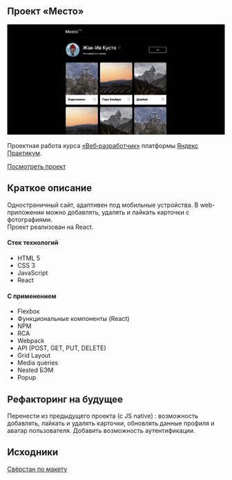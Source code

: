 ## Проект «Место»

<img src="/mesto.gif">

Проектная работа курса [«Веб‑разработчик»](https://practicum.yandex.ru/web/ "Курс «Веб‑разработчик» — Яндекс Практикум") платформы [Яндекс Практикум](https://practicum.yandex.ru/ "Яндекс Практикум").   

[Посмотреть проект](https://phomdev.github.io/react-mesto-auth/)
## Краткое описание
Одностраничный сайт, адаптивен под мобильные устройства. В web-приложении можно добавлять, удалять и лайкать карточки с фотографиями.  
Проект реализован на React.
#### Стек технологий
  * HTML 5
  * CSS 3
  * JavaScript
  * React
#### С применением
  * Flexbox
  * Функциональные компоненты (React)
  * NPM
  * RCA
  * Webpack
  * API (POST, GET, PUT, DELETE)
  * Grid Layout
  * Media queries
  * Nested БЭМ
  * Popup
## Рефакторинг на будущее
Перенести из предыдущего проекта (с JS native) : возможность добавлять, лайкать и удалять карточки, обновлять данные профиля и аватар пользователя.
Добавить возможность аутентификации.
## Исходники
[Свёрстан по макету](https://www.figma.com/file/2cn9N9jSkmxD84oJik7xL7/JavaScript.-Sprint-4?node-id=0%3A1)
